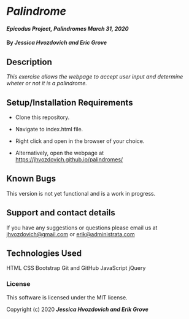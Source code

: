 # _Palindrome_

#### _Epicodus Project, Palindromes March 31, 2020_

#### By _**Jessica Hvozdovich and Eric Grove**_

## Description

_This exercise allows the webpage to accept user input and determine wheter or not it is a palindrome._

## Setup/Installation Requirements

* Clone this repository.
* Navigate to index.html file.
* Right click and open in the browser of your choice.

* Alternatively, open the webpage at https://jhvozdovich.github.io/palindromes/


## Known Bugs

This version is not yet functional and is a work in progress.

## Support and contact details

If you have any suggestions or questions please email us at jhvozdovich@gmail.com or erik@administrata.com

## Technologies Used

HTML
CSS
Bootstrap
Git and GitHub
JavaScript
jQuery

### License

This software is licensed under the MIT license.

Copyright (c) 2020 **_Jessica Hvozdovich and Erik Grove_**